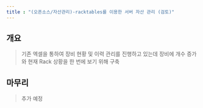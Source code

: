 ```yaml
---
title : "(오픈소스/자산관리)-racktables를 이용한 서버 자산 관리 (검토)"
---
```


## 개요
>기존 엑셀을 통하여 장비 현황 및 이력 관리를 진행하고 있는데 장비에 개수 증가와 현재 Rack 상황을 한 번에 보기 위해 구축

## 마무리
>추가 예정
